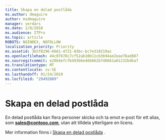 ```yaml
---
title: Skapa en delad postlåda
ms.author: dmaguire
author: msdmaguire
manager: serdars
ms.date: 2/8/2018
ms.audience: ITPro
ms.topic: article
ROBOTS: NOINDEX, NOFOLLOW
localization_priority: Priority
ms.assetid: 3b5f8296-6661-4721-83bc-bc7e310219ac
ms.openlocfilehash: 44c07b78c7cf52ab10b11cb3b94ae2eae76ad887
ms.sourcegitcommit: e2864efcfb493b6e46b662b746661a61232bdba7
ms.translationtype: MT
ms.contentlocale: sv-SE
ms.lasthandoff: 01/24/2019
ms.locfileid: "29492809"
---
```

# <a name="create-a-shared-mailbox"></a>Skapa en delad postlåda

En delad postlåda kan flera personer skicka och ta emot e-post för ett alias, som **sales@contoso.com**, utan att tilldela ytterligare en licens.
  
Mer information finns i [Skapa en delad postlåda](https://support.office.com/client/871a246d-3acd-4bba-948e-5de8be0544c9) . 
  

